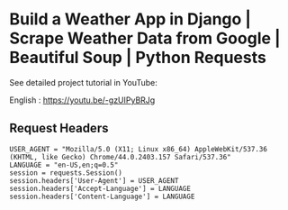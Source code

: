# Build a Weather App in Django | Scrape Weather Data from Google | Beautiful Soup | Python Requests
See detailed project tutorial in YouTube:

English : https://youtu.be/-gzUIPyBRJg

## Request Headers

```
USER_AGENT = "Mozilla/5.0 (X11; Linux x86_64) AppleWebKit/537.36 (KHTML, like Gecko) Chrome/44.0.2403.157 Safari/537.36"
LANGUAGE = "en-US,en;q=0.5"
session = requests.Session()
session.headers['User-Agent'] = USER_AGENT
session.headers['Accept-Language'] = LANGUAGE
session.headers['Content-Language'] = LANGUAGE
```
